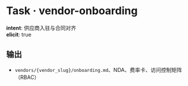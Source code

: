 # Task · vendor-onboarding

**intent**: 供应商入驻与合同对齐  
**elicit**: true

## 输出

- `vendors/{vendor_slug}/onboarding.md`、NDA、费率卡、访问控制矩阵（RBAC）
